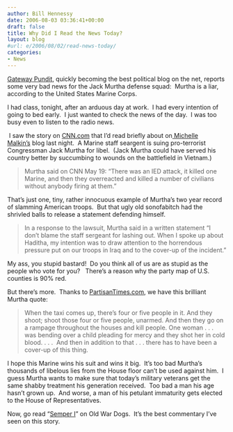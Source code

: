 ```yaml
---
author: Bill Hennessy
date: 2006-08-03 03:36:41+00:00
draft: false
title: Why Did I Read the News Today?
layout: blog
#url: e/2006/08/02/read-news-today/
categories:
- News
---
```


[Gateway Pundit](https://web.archive.org/web/20061031063153/https://gatewaypundit.blogspot.com/2006/08/murtha-is-caught-lying-about-his-cold.html), quickly becoming the best political blog on the net, reports some very bad news for the Jack Murtha defense squad:  Murtha is a liar, according to the United States Marine Corps.

I had class, tonight, after an arduous day at work.  I had every intention of going to bed early.  I just wanted to check the news of the day.  I was too busy even to listen to the radio news.



 I saw the story on [CNN.com](https://web.archive.org/web/20061031063153/https://www.cnn.com/2006/POLITICS/08/02/haditha.suit/index.html) that I’d read briefly about on[ Michelle Malkin’s](https://web.archive.org/web/20061031063153/https://michellemalkin.com/archives/005653.htm) blog last night.  A Marine staff seargent is suing pro-terrorist Congressman Jack Murtha for libel.  (Jack Murtha could have served his country better by succumbing to wounds on the battlefield in Vietnam.)



> Murtha said on CNN May 19: “There was an IED attack, it killed one Marine, and then they overreacted and killed a number of civilians without anybody firing at them.”



That’s just one, tiny, rather innocuous example of Murtha’s two year record of slamming American troops.  But that ugly old sonofabitch had the shrivled balls to release a statement defending himself.



> In a response to the lawsuit, Murtha said in a written statement “I don’t blame the staff sergeant for lashing out. When I spoke up about Haditha, my intention was to draw attention to the horrendous pressure put on our troops in Iraq and to the cover-up of the incident.”



My ass, you stupid bastard!  Do you think all of us are as stupid as the people who vote for you?   There’s a reason why the party map of U.S. counties is 90% red.

But there’s more.  Thanks to [PartisanTimes.com](https://web.archive.org/web/20061031063153/https://partisantimes.typepad.com/partisan_times/2006/08/marine_corps_st.html), we have this brilliant Murtha quote:



> When the taxi comes up, there’s four or five people in it. And they shoot; shoot those four or five people, unarmed. And then they go on a rampage throughout the houses and kill people. One woman . . . was bending over a child pleading for mercy and they shot her in cold blood. . . .  And then in addition to that . . . there has to have been a cover-up of this thing.



I hope this Marine wins his suit and wins it big.  It’s too bad Murtha’s thousands of libelous lies from the House floor can’t be used against him.  I guess Murtha wants to make sure that today’s military veterans get the same shabby treatment his generation received.  Too bad a man his age hasn’t grown up.  And worse, a man of his petulant immaturity gets elected to the House of Representatives.

Now, go read “[Semper I](https://web.archive.org/web/20061031063153/https://www.oldwardogs.us/2006/07/semper_i.html)” on Old War Dogs.  It’s the best commentary I’ve seen on this story.
